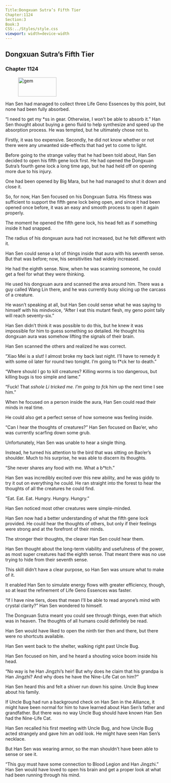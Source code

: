 ```yaml
---
Title:Dongxuan Sutra’s Fifth Tier 
Chapter:1124 
Section:3 
Book:3 
CSS:../Styles/style.css 
viewport: width=device-width
---
```

  
## Dongxuan Sutra’s Fifth Tier
### Chapter 1124
  
<figure>
	<img src="../Images/gem.gif" alt="gem" id="gem" width="120" height="60" />
</figure>
  

  
Han Sen had managed to collect three Life Geno Essences by this point, but none had been fully absorbed.

“I need to get my *ss in gear. Otherwise, I won’t be able to absorb it.” Han Sen thought about buying a geno fluid to help synthesize and speed up the absorption process. He was tempted, but he ultimately chose not to.

Firstly, it was too expensive. Secondly, he did not know whether or not there were any unwanted side-effects that had yet to come to light.

Before going to the strange valley that he had been told about, Han Sen decided to open his fifth gene lock first. He had opened the Dongxuan Sutra’s fourth gene lock a long time ago, but he had held off on opening more due to his injury.

One had been opened by Big Mara, but he had managed to shut it down and close it.

So, for now, Han Sen focused on his Dongxuan Sutra. His fitness was sufficient to support the fifth gene lock being open, and since it had been opened once before, it was an easy and smooth process to open it again properly.

The moment he opened the fifth gene lock, his head felt as if something inside it had snapped.

The radius of his dongxuan aura had not increased, but he felt different with it.

Han Sen could sense a lot of things inside that aura with his seventh sense. But that was before; now, his sensitivities had widely increased.

He had the eighth sense. Now, when he was scanning someone, he could get a feel for what they were thinking.

He used his dongxuan aura and scanned the area around him. There was a guy called Wang Lin there, and he was currently busy slicing up the carcass of a creature.

He wasn’t speaking at all, but Han Sen could sense what he was saying to himself with his mindvoice, “After I eat this mutant flesh, my geno point tally will reach seventy-six.”

Han Sen didn’t think it was possible to do this, but he knew it was impossible for him to guess something so detailed. He thought his dongxuan aura was somehow lifting the signals of their brain.

Han Sen scanned the others and realized he was correct.

“Xiao Mei is a slut! I almost broke my back last night. I’ll have to remedy it with some oil later for round two tonight. I’m going to f*ck her to death.”

“Where should I go to kill creatures? Killing worms is too dangerous, but killing bugs is too simple and lame.”

“Fuck! That *sshole Li tricked me. I’m going to f*ck him up the next time I see him.”

When he focused on a person inside the aura, Han Sen could read their minds in real time.

He could also get a perfect sense of how someone was feeling inside.

“Can I hear the thoughts of creatures?” Han Sen focused on Bao’er, who was currently scarfing down some grub.

Unfortunately, Han Sen was unable to hear a single thing.

Instead, he turned his attention to the bird that was sitting on Bao’er’s shoulder. Much to his surprise, he was able to discern its thoughts.

“She never shares any food with me. What a b*tch.”

Han Sen was incredibly excited over this new ability, and he was giddy to try it out on everything he could. He ran straight into the forest to hear the thoughts of all the creatures he could find.

“Eat. Eat. Eat. Hungry. Hungry. Hungry.”

Han Sen noticed most other creatures were simple-minded.

Han Sen now had a better understanding of what the fifth gene lock provided. He could hear the thoughts of others, but only if their feelings were strong and at the forefront of their minds.

The stronger their thoughts, the clearer Han Sen could hear them.

Han Sen thought about the long-term viability and usefulness of the power, as most super creatures had the eighth sense. That meant there was no use trying to hide from their seventh sense.

This skill didn’t have a clear purpose, so Han Sen was unsure what to make of it.

It enabled Han Sen to simulate energy flows with greater efficiency, though, so at least the refinement of Life Geno Essences was faster.

“If I have nine tiers, does that mean I’ll be able to read anyone’s mind with crystal clarity?” Han Sen wondered to himself.

The Dongxuan Sutra meant you could see through things, even that which was in heaven. The thoughts of all humans could definitely be read.

Han Sen would have liked to open the ninth tier then and there, but there were no shortcuts available.

Han Sen went back to the shelter, walking right past Uncle Bug.

Han Sen focused on him, and he heard a shouting voice boom inside his head.

“No way is he Han Jingzhi’s heir! But why does he claim that his grandpa is Han Jingzhi? And why does he have the Nine-Life Cat on him?”

Han Sen heard this and felt a shiver run down his spine. Uncle Bug knew about his family.

If Uncle Bug had run a background check on Han Sen in the Alliance, it might have been normal for him to have learned about Han Sen’s father and grandfather. But there was no way Uncle Bug should have known Han Sen had the Nine-Life Cat.

Han Sen recalled his first meeting with Uncle Bug, and how Uncle Bug acted strangely and gave him an odd look. He might have seen Han Sen’s necklace.

But Han Sen was wearing armor, so the man shouldn’t have been able to sense or see it.

“This guy must have some connection to Blood Legion and Han Jingzhi.” Han Sen would have loved to open his brain and get a proper look at what had been running through his mind.